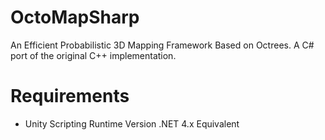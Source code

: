 # OctoMapSharp
An Efficient Probabilistic 3D Mapping Framework Based on Octrees. A C# port of the original C++ implementation.

# Requirements
- Unity Scripting Runtime Version .NET 4.x Equivalent
